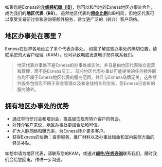 
如果您是Exness的[**介绍经纪商（IB）**](https://get.exnessaffiliates.help/hc/zh-cn/articles/360016500199-Introducing-Broker)，您可以和当地的Exness地区办事处合作，成为我们的**地区代表（RR）**。 虽然地区代表的[**佣金比例**](https://get.exnessaffiliates.help/hc/zh-cn/articles/360016470800-Partner-Reward-Structure)和IB相同，但地区代表可以享受交易研讨会和咨询等额外服务，建立更广泛的（转介）客户网络。

**地区办事处在哪里？**
----------

Exness在世界各地设立了多个代表办事处。 如需了解这些办事处的确切位置，请联系您的大客户经理（KAM），也可以致电或发送电子邮件联系我们。

> 地区代表办事处不是Exness的办事处或实体，并且是由地区代表独立运营和管理，而不是Exness员工。 部分地区代表办事处可能提供的任何额外服务均不属于Exness地区代表的服务范围，并且与Exness品牌无关，这些额外服务包括但不限于资金管理以及和金钱相关的交易，但Exness已宣布的服务除外。

**拥有地区办事处的优势**
----------

* 通过举行研讨会和培训会，提高留住现有转介客户的机会。
* 对转介客户来说，地区办事处更加合法和可信。
* 扩大人脉网络和曝光率，为Exness转介更多客户。
* 获得Exness的协助：咨询服务、推广材料以及办事处租金和室内装修方面的经济补贴。

如想申请为地区代表，请联系您的KAM，或通过[**邮件/在线咨询**](https://www.extrading.expert/contacts/)联系我们，届时我们会给您回电，作进一步沟通。